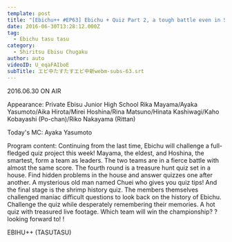 ```yaml
---
template: post
title: "[Ebichu++ #EP63] Ebichu + Quiz Part 2, a tough battle even in Shrimp"
date: 2016-06-30T13:28:12.000Z
tag:
  - Ebichu tasu tasu
category:
  - Shiritsu Ebisu Chugaku
author: auto
videoID: U_eqaFAIboE
subTitle: エビ中たすたすエビ中新webm-subs-63.srt
---
```

2016.06.30 ON AIR

Appearance: Private Ebisu Junior High School
Rika Mayama/Ayaka Yasumoto/Aika Hirota/Mirei Hoshina/Rina Matsuno/Hinata Kashiwagi/Kaho Kobayashi (Po-chan)/Riko Nakayama (Rittan)

Today's MC: Ayaka Yasumoto

Program content: Continuing from the last time, Ebichu will challenge a full-fledged quiz project this week! Mayama, the eldest, and Hoshina, the smartest, form a team as leaders. The two teams are in a fierce battle with almost the same score. The fourth round is a treasure hunt quiz set in a house. Find hidden problems in the house and answer quizzes one after another. A mysterious old man named Chuei who gives you quiz tips! And the final stage is the shrimp history quiz. The members themselves challenged maniac difficult questions to look back on the history of Ebichu. Challenge the quiz while desperately remembering their memories. A hot quiz with treasured live footage. Which team will win the championship? ? looking forward to! !

EBIHU++ (TASUTASU)